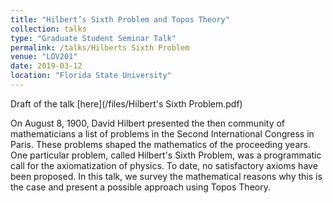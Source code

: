 ```yaml
---
title: "Hilbert’s Sixth Problem and Topos Theory"
collection: talks
type: "Graduate Student Seminar Talk"
permalink: /talks/Hilberts Sixth Problem
venue: "LOV201"
date: 2019-03-12
location: "Florida State University"
---
```


Draft of the talk [here](/files/Hilbert's Sixth Problem.pdf)

On August 8, 1900, David Hilbert presented the then community of mathematicians a list of problems in the Second International Congress in Paris. These problems shaped the mathematics of the proceeding years. One particular problem, called Hilbert&apos;s Sixth Problem, was a programmatic call for the axiomatization of physics. To date, no satisfactory axioms have been proposed. In this talk, we survey the mathematical reasons why this is the case and present a possible approach using Topos Theory.

